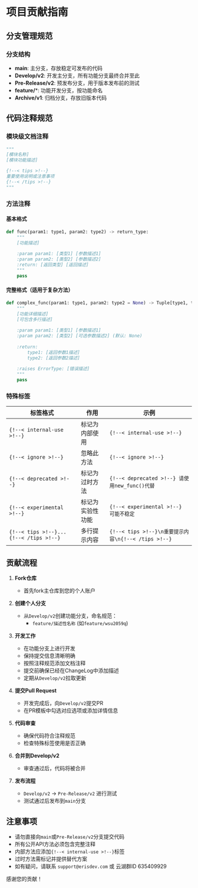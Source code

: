 # 项目贡献指南

## 分支管理规范

### 分支结构
- **main**: 主分支，存放稳定可发布的代码
- **Develop/v2**: 开发主分支，所有功能分支最终合并至此
- **Pre-Release/v2**: 预发布分支，用于版本发布前的测试
- **feature/***: 功能开发分支，按功能命名
- **Archive/v1**: 归档分支，存放旧版本代码

## 代码注释规范

### 模块级文档注释
```python
"""
[模块名称]
[模块功能描述]

{!--< tips >!--}
重要使用说明或注意事项
{!--< /tips >!--}
"""
```

### 方法注释
#### 基本格式
```python
def func(param1: type1, param2: type2) -> return_type:
    """
    [功能描述]
    
    :param param1: [类型1] [参数描述1]
    :param param2: [类型2] [参数描述2]
    :return: [返回类型] [返回描述]
    """
    pass
```

#### 完整格式（适用于复杂方法）
```python
def complex_func(param1: type1, param2: type2 = None) -> Tuple[type1, type2]:
    """
    [功能详细描述]
    [可包含多行描述]
    
    :param param1: [类型1] [参数描述1]
    :param param2: [类型2] [可选参数描述2] (默认: None)
    
    :return: 
        type1: [返回参数1描述]
        type2: [返回参数2描述]
    
    :raises ErrorType: [错误描述]
    """
    pass
```

### 特殊标签
| 标签格式 | 作用 | 示例 |
|---------|------|------|
| `{!--< internal-use >!--}` | 标记为内部使用 | `{!--< internal-use >!--}` |
| `{!--< ignore >!--}` | 忽略此方法 | `{!--< ignore >!--}` |
| `{!--< deprecated >!--}` | 标记为过时方法 | `{!--< deprecated >!--} 请使用new_func()代替` |
| `{!--< experimental >!--}` | 标记为实验性功能 | `{!--< experimental >!--} 可能不稳定` |
| `{!--< tips >!--}...{!--< /tips >!--}` | 多行提示内容 | `{!--< tips >!--}\n重要提示内容\n{!--< /tips >!--}` |

## 贡献流程

1. **Fork仓库**
   - 首先fork主仓库到您的个人账户

2. **创建个人分支**
   - 从`Develop/v2`创建功能分支，命名规范：
     - `feature/描述性名称` (如`feature/wsu2059q`)

3. **开发工作**
   - 在功能分支上进行开发
   - 保持提交信息清晰明确
   - 按照注释规范添加文档注释
   - 提交前确保已经在ChangeLog中添加描述
   - 定期从`Develop/v2`拉取更新

4. **提交Pull Request**
   - 开发完成后，向`Develop/v2`提交PR
   - 在PR模板中勾选对应选项或添加详情信息

5. **代码审查**
   - 确保代码符合注释规范
   - 检查特殊标签使用是否正确

6. **合并到Develop/v2**
   - 审查通过后，代码将被合并

7. **发布流程**
   - `Develop/v2` → `Pre-Release/v2` 进行测试
   - 测试通过后发布到`main`分支

## 注意事项

- 请勿直接向`main`或`Pre-Release/v2`分支提交代码
- 所有公开API方法必须包含完整注释
- 内部方法应添加`{!--< internal-use >!--}`标签
- 过时方法需标记并提供替代方案
- 如有疑问，请联系 `support@erisdev.com` 或 云湖群ID 635409929

感谢您的贡献！